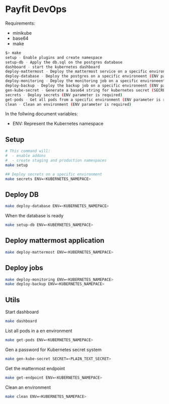 # Payfit DevOps

Requirements:
 * minikube
 * base64
 * make

```bash
$> make
setup - Enable plugins and create namespace
setup-db - Apply the db.sql on the postgres database
dashboard - start the kubernetes dashboard
deploy-mattermost - Deploy the mattermost service on a specific environeent (ENV parameter is required)
deploy-database - Deploy the postgres on a specific environeent (ENV parameter is required)
deploy-monitoring - Deploy the monitoring job on a specific environeent (ENV parameter is required)
deploy-backup - Deploy the backup job on a specific environeent (ENV parameter is required)
gen-kube-secret - Generate a base64 string for kubernetes secret (SECRET parameter is required)
secrets - Deploy secrets (ENV parameter is required)
get-pods - Get all pods from a specific environment (ENV parameter is required)
clean - Clean an environment (ENV parameter is required)
```

In the follwing document variables:
 * ENV: Represent the Kubernetes namespace

## Setup

```bash
# This command will:
#  - enable addons
#  - create staging and production namespaces
make setup

## Deploy secrets on a specific environment
make secrets ENV=<KUBERNETES_NAMEPACE>
```

## Deploy DB

```bash
make deploy-database ENV=<KUBERNETES_NAMEPACE>
```

When the database is ready
```bash
make setup-db ENV=<KUBERNETES_NAMEPACE>
```

## Deploy mattermost application

```bash
make deploy-mattermost ENV=<KUBERNETES_NAMEPACE>
```

## Deploy jobs

```bash
make deploy-monitoring ENV=<KUBERNETES_NAMEPACE>
make deploy-backup ENV=<KUBERNETES_NAMEPACE>
```

## Utils

Start dashboard
```bash
make dashboard
```

List all pods in a en environment
```bash
make get-pods ENV=<KUBERNETES_NAMEPACE>
```

Gen a password for Kubernetes secret system
```bash
make gen-kube-secret SECRET=<PLAIN_TEXT_SECRET>
```

Get the mattermost endpoint
```bash
make get-endpoint ENV=<KUBERNETES_NAMEPACE>
```

Clean an environment
```bash
make clean ENV=<KUBERNETES_NAMEPACE>
```
